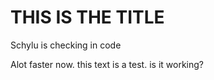 # THIS IS THE TITLE
Schylu is checking in code 

Alot faster  now.
this text is a test. is it working?
